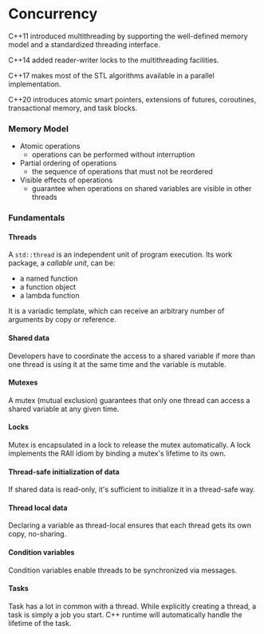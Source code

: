 # Concurrency

C++11 introduced multithreading by supporting the well-defined memory model and a standardized threading interface.

C++14 added reader-writer locks to the multithreading facilities.

C++17 makes most of the STL algorithms available in a parallel implementation.

C++20 introduces atomic smart pointers, extensions of futures, coroutines, transactional memory, and task blocks.

### Memory Model

+ Atomic operations
    - operations can be performed without interruption
+ Partial ordering of operations
    - the sequence of operations that must not be reordered
+ Visible effects of operations
    - guarantee when operations on shared variables are visible in other threads

### Fundamentals

#### Threads

A `std::thread` is an independent unit of program execution. Its work package, a *callable unit*, can be:
+ a named function
+ a function object
+ a lambda function

It is a variadic template, which can receive an arbitrary number of arguments by copy or reference.

#### Shared data

Developers have to coordinate the access to a shared variable if more than one thread is using it at the same time and the variable is mutable.

#### Mutexes

A mutex (mutual exclusion) guarantees that only one thread can access a shared variable at any given time.

#### Locks

Mutex is encapsulated in a lock to release the mutex automatically. A lock implements the RAII idiom by binding a mutex's lifetime to its own.

#### Thread-safe initialization of data

If shared data is read-only, it's sufficient to initialize it in a thread-safe way.

#### Thread local data

Declaring a variable as thread-local ensures that each thread gets its own copy, no-sharing.

#### Condition variables

Condition variables enable threads to be synchronized via messages.

#### Tasks

Task has a lot in common with a thread. While explicitly creating a thread, a task is simply a job you start. C++ runtime will automatically handle the lifetime of the task.
